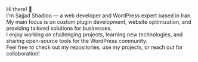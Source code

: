 Hi there! 👋  
I'm Sajjad Shadloo — a web developer and WordPress expert based in Iran.  
My main focus is on custom plugin development, website optimization, and providing tailored solutions for businesses.  
I enjoy working on challenging projects, learning new technologies, and sharing open-source tools for the WordPress community.  
Feel free to check out my repositories, use my projects, or reach out for collaboration!
